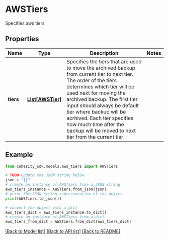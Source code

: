 # AWSTiers

Specifies aws tiers.

## Properties

Name | Type | Description | Notes
------------ | ------------- | ------------- | -------------
**tiers** | [**List[AWSTier]**](AWSTier.md) | Specifies the tiers that are used to move the archived backup from current tier to next tier. The order of the tiers determines which tier will be used next for moving the archived backup. The first tier input should always be default tier where backup will be acrhived. Each tier specifies how much time after the backup will be moved to next tier from the current tier. | 

## Example

```python
from cohesity_sdk.models.aws_tiers import AWSTiers

# TODO update the JSON string below
json = "{}"
# create an instance of AWSTiers from a JSON string
aws_tiers_instance = AWSTiers.from_json(json)
# print the JSON string representation of the object
print(AWSTiers.to_json())

# convert the object into a dict
aws_tiers_dict = aws_tiers_instance.to_dict()
# create an instance of AWSTiers from a dict
aws_tiers_from_dict = AWSTiers.from_dict(aws_tiers_dict)
```
[[Back to Model list]](../README.md#documentation-for-models) [[Back to API list]](../README.md#documentation-for-api-endpoints) [[Back to README]](../README.md)


